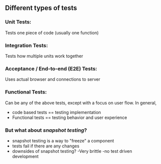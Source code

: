 ## Different types of tests

### Unit Tests:

Tests one piece of code (usually one function)

### Integration Tests:

Tests how multiple units work together

### Acceptance / End-to-end (E2E) Tests:

Uses actual browser and connections to server

### Functional Tests:

Can be any of the above tests, except with a focus on user flow.
In general,

- code based tests == testing implementation
- Functional tests == testing behavior and user experience

### But what about _snapshot testing_?

- snapshot testing is a way to "freeze" a component
- tests fail if there are any changes
- downsides of snapshot testing?
  -Very brittle
  -no test driven development
